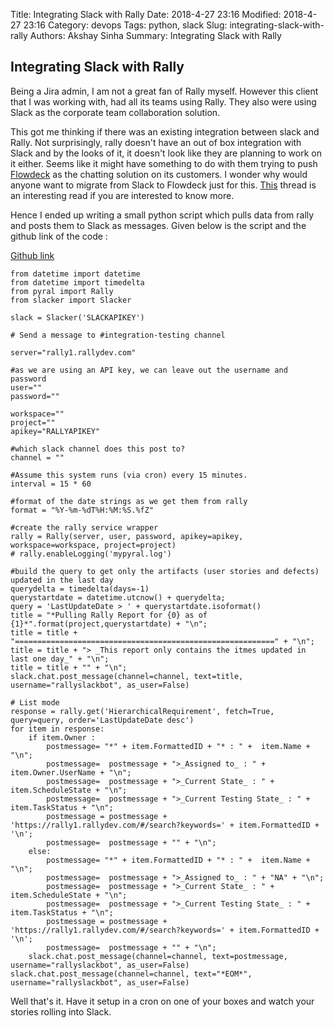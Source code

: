 Title: Integrating Slack with Rally
Date: 2018-4-27 23:16
Modified: 2018-4-27 23:16
Category: devops
Tags: python, slack
Slug: integrating-slack-with-rally
Authors: Akshay Sinha
Summary: Integrating Slack with Rally

## Integrating Slack with Rally

Being a Jira admin, I am not a great fan of Rally myself. However this client that I was working with, had all its teams using Rally. They also were using Slack as the corporate team collaboration solution.

This got me thinking if there was an existing integration between slack and Rally. Not surprisingly, rally doesn't have an out of box integration with Slack and by the looks of it, it doesn't look like they are planning to work on it either. Seems like it might have something to do with them trying to push [Flowdeck](https://www.flowdock.com/) as the chatting solution on its customers. I wonder why would anyone want to migrate from Slack to Flowdeck just for this. [This](https://communities.ca.com/thread/241764680) thread is an interesting read if you are interested to know more.

Hence I ended up writing a small python script which pulls data from rally and posts them to Slack as messages. Given below is the script and the github link of the code :

[Github link](https://github.com/akshaysin/rally-to-slack/blob/master/README.md)

    from datetime import datetime
    from datetime import timedelta
    from pyral import Rally
    from slacker import Slacker

    slack = Slacker('SLACKAPIKEY')

    # Send a message to #integration-testing channel

    server="rally1.rallydev.com"

    #as we are using an API key, we can leave out the username and password
    user=""
    password=""

    workspace=""
    project=""
    apikey="RALLYAPIKEY"

    #which slack channel does this post to?
    channel = ""

    #Assume this system runs (via cron) every 15 minutes.
    interval = 15 * 60

    #format of the date strings as we get them from rally
    format = "%Y-%m-%dT%H:%M:%S.%fZ"

    #create the rally service wrapper
    rally = Rally(server, user, password, apikey=apikey, workspace=workspace, project=project)
    # rally.enableLogging('mypyral.log')

    #build the query to get only the artifacts (user stories and defects) updated in the last day
    querydelta = timedelta(days=-1)
    querystartdate = datetime.utcnow() + querydelta;
    query = 'LastUpdateDate > ' + querystartdate.isoformat()
    title = "*Pulling Rally Report for {0} as of {1}*".format(project,querystartdate) + "\n";
    title = title + "==========================================================" + "\n";
    title = title + "> _This report only contains the itmes updated in last one day_" + "\n";
    title = title + "" + "\n";
    slack.chat.post_message(channel=channel, text=title, username="rallyslackbot", as_user=False)

    # List mode
    response = rally.get('HierarchicalRequirement', fetch=True, query=query, order='LastUpdateDate desc')
    for item in response:
        if item.Owner :
            postmessage= "*" + item.FormattedID + "* : " +  item.Name + "\n";
            postmessage=  postmessage + ">_Assigned to_ : " + item.Owner.UserName + "\n";
            postmessage=  postmessage + ">_Current State_ : " + item.ScheduleState + "\n";
            postmessage=  postmessage + ">_Current Testing State_ : " + item.TaskStatus + "\n";
            postmessage = postmessage + 'https://rally1.rallydev.com/#/search?keywords=' + item.FormattedID + '\n';
            postmessage=  postmessage + "" + "\n";
        else:
            postmessage= "*" + item.FormattedID + "* : " +  item.Name + "\n";
            postmessage=  postmessage + ">_Assigned to_ : " + "NA" + "\n";
            postmessage=  postmessage + ">_Current State_ : " + item.ScheduleState + "\n";
            postmessage=  postmessage + ">_Current Testing State_ : " + item.TaskStatus + "\n";
            postmessage = postmessage + 'https://rally1.rallydev.com/#/search?keywords=' + item.FormattedID + '\n';
            postmessage=  postmessage + "" + "\n";
        slack.chat.post_message(channel=channel, text=postmessage, username="rallyslackbot", as_user=False)
    slack.chat.post_message(channel=channel, text="*EOM*", username="rallyslackbot", as_user=False)

Well that's it. Have it setup in a cron on one of your boxes and watch your stories rolling into Slack.
